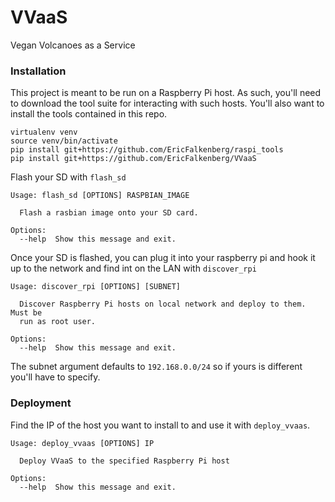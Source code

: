 # VVaaS
Vegan Volcanoes as a Service

### Installation
This project is meant to be run on a Raspberry Pi host. As such, you'll need to download the tool suite for interacting with such hosts. You'll also want to install the tools contained in this repo.
```
virtualenv venv
source venv/bin/activate
pip install git+https://github.com/EricFalkenberg/raspi_tools
pip install git+https://github.com/EricFalkenberg/VVaaS
```
Flash your SD with `flash_sd`
```
Usage: flash_sd [OPTIONS] RASPBIAN_IMAGE

  Flash a rasbian image onto your SD card.

Options:
  --help  Show this message and exit.
```
Once your SD is flashed, you can plug it into your raspberry pi and hook it up to the network and find int on the LAN with `discover_rpi`
```
Usage: discover_rpi [OPTIONS] [SUBNET]

  Discover Raspberry Pi hosts on local network and deploy to them. Must be
  run as root user.

Options:
  --help  Show this message and exit.
```
The subnet argument defaults to `192.168.0.0/24` so if yours is different you'll have to specify.

### Deployment
Find the IP of the host you want to install to and use it with `deploy_vvaas`.
```
Usage: deploy_vvaas [OPTIONS] IP

  Deploy VVaaS to the specified Raspberry Pi host

Options:
  --help  Show this message and exit.
```
